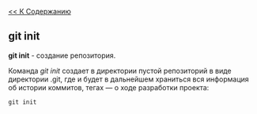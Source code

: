 [<< К Содержанию](./readme.md)

## git init

**git init** - создание репозитория.

Команда *git init* создает в директории пустой репозиторий в виде директории .git, где и будет в дальнейшем храниться вся информация об истории коммитов, тегах — о ходе разработки проекта:

```bush=
git init
```
